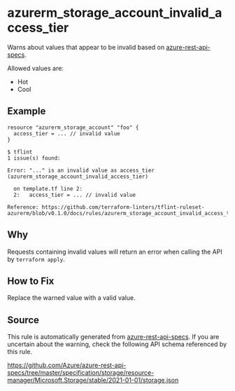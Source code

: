 <!--- This file generated by `tools/apispec-rule-gen/main.go`. DO NOT EDIT --->

# azurerm_storage_account_invalid_access_tier

Warns about values that appear to be invalid based on [azure-rest-api-specs](https://github.com/Azure/azure-rest-api-specs).

Allowed values are:
- Hot
- Cool

## Example

```hcl
resource "azurerm_storage_account" "foo" {
  access_tier = ... // invalid value
}
```

```
$ tflint
1 issue(s) found:

Error: "..." is an invalid value as access_tier (azurerm_storage_account_invalid_access_tier)

  on template.tf line 2:
  2:   access_tier = ... // invalid value

Reference: https://github.com/terraform-linters/tflint-ruleset-azurerm/blob/v0.1.0/docs/rules/azurerm_storage_account_invalid_access_tier.md

```

## Why

Requests containing invalid values will return an error when calling the API by `terraform apply`.

## How to Fix

Replace the warned value with a valid value.

## Source

This rule is automatically generated from [azure-rest-api-specs](https://github.com/Azure/azure-rest-api-specs). If you are uncertain about the warning, check the following API schema referenced by this rule.

https://github.com/Azure/azure-rest-api-specs/tree/master/specification/storage/resource-manager/Microsoft.Storage/stable/2021-01-01/storage.json

